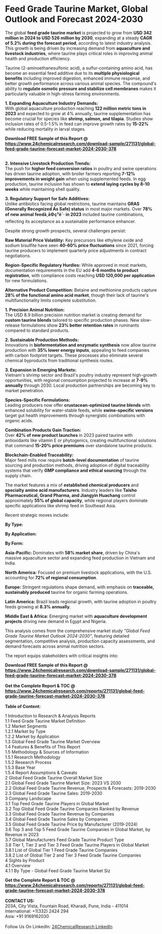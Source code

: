 <h1>Feed Grade Taurine Market, Global Outlook and Forecast 2024-2030</h1><p>The global <strong>feed grade taurine market</strong> is projected to grow from <strong>USD 342 million in 2024 to USD 526 million by 2030</strong>, expanding at a steady <strong>CAGR of 5.2% during the forecast period</strong>, according to latest industry analysis. This growth is being driven by increasing demand from <strong>aquaculture and livestock industries</strong>, where taurine plays critical roles in improving animal health and production efficiency.</p><p>Taurine (2-aminoethanesulfonic acid), a sulfur-containing amino acid, has become an essential feed additive due to its <strong>multiple physiological benefits</strong> including improved digestion, enhanced immune response, and better growth performance across various animal species. The compound's ability to <strong>regulate osmotic pressure and stabilize cell membranes</strong> makes it particularly valuable in high-stress farming environments.</p><p><strong>1. Expanding Aquaculture Industry Demands:</strong><br>
With global aquaculture production reaching <strong>122 million metric tons in 2023</strong> and expected to grow at 4% annually, taurine supplementation has become crucial for species like <strong>shrimp, salmon, and tilapia</strong>. Studies show inclusion rates of 0.5-1.5% in feed can improve growth rates by <strong>15-22%</strong> while reducing mortality in larval stages.</p><div><b>Download FREE Sample of this Report @ 
            <a href="https://www.24chemicalresearch.com/download-sample/271131/global-feed-grade-taurine-forecast-market-2024-2030-378">
            https://www.24chemicalresearch.com/download-sample/271131/global-feed-grade-taurine-forecast-market-2024-2030-378</a></b></div><br><p><strong>2. Intensive Livestock Production Trends:</strong><br>
The push for <strong>higher feed conversion ratios</strong> in poultry and swine operations has driven taurine adoption, with broiler farmers reporting <strong>7-12% improvements in weight gain</strong> when using supplemented feeds. In egg production, taurine inclusion has shown to <strong>extend laying cycles by 8-10 weeks</strong> while maintaining shell quality.</p><p><strong>3. Regulatory Support for Safe Additives:</strong><br>
Unlike antibiotics facing global restrictions, taurine maintains <strong>GRAS (Generally Recognized As Safe) status</strong> in most major markets. Over <strong>78% of new animal feedä¸å©ç³è¯· in 2023</strong> included taurine combinations, reflecting its acceptance as a sustainable performance enhancer.</p><p>Despite strong growth prospects, several challenges persist:</p><p><strong>Raw Material Price Volatility:</strong> Key precursors like ethylene oxide and sodium bisulfite have seen <strong>40-60% price fluctuations</strong> since 2021, forcing taurine producers to implement quarterly price adjustments in contract negotiations.</p><p><strong>Region-Specific Regulatory Hurdles:</strong> While approved in most markets, documentation requirements in the EU add <strong>4-6 months to product registration</strong>, with compliance costs reaching <strong>USD 120,000 per application</strong> for new formulations.</p><p><strong>Alternative Product Competition:</strong> Betaine and methionine products capture <strong>28% of the functional amino acid market</strong>, though their lack of taurine's multifunctionality limits complete substitution.</p><p><strong>1. Precision Animal Nutrition:</strong><br>
The USD 8.9 billion precision nutrition market is creating demand for <strong>custom taurine blends</strong> tailored to specific production phases. New slow-release formulations show <strong>23% better retention rates</strong> in ruminants compared to standard products.</p><p><strong>2. Sustainable Production Methods:</strong><br>
Innovations in <strong>biofermentation and enzymatic synthesis</strong> now allow taurine production with <strong>35% lower energy inputs</strong>, appealing to feed companies with carbon footprint targets. These processes also eliminate several chemical byproducts from traditional synthesis routes.</p><p><strong>3. Expansion in Emerging Markets:</strong><br>
Vietnam's shrimp sector and Brazil's poultry industry represent high-growth opportunities, with regional consumption projected to increase at <strong>7-9% annually</strong> through 2030. Local production partnerships are becoming key to market penetration.</p><p><strong>Species-Specific Formulations:</strong><br>
	Leading producers now offer <strong>crustacean-optimized taurine blends</strong> with enhanced solubility for water-stable feeds, while <strong>swine-specific versions</strong> target gut health improvements through synergistic combinations with organic acids.</p><p><strong>Combination Products Gain Traction:</strong><br>
	Over <strong>42% of new product launches</strong> in 2023 paired taurine with antioxidants like vitamin E or phytogenics, creating multifunctional solutions that command <strong>15-20% price premiums</strong> over standalone taurine products.</p><p><strong>Blockchain-Enabled Traceability:</strong><br>
	Major feed mills now require <strong>batch-level documentation</strong> of taurine sourcing and production methods, driving adoption of digital traceability systems that verify <strong>GMP compliance and ethical sourcing</strong> through the supply chain.</p><p>The market features a mix of <strong>established chemical producers</strong> and <strong>specialty amino acid manufacturers</strong>. Industry leaders like <strong>Taisho Pharmaceutical, Grand Pharma, and Jiangyin Huachang</strong> control approximately <strong>55% of global capacity</strong>, while regional players dominate specific applications like shrimp feed in Southeast Asia.</p><p>Recent strategic moves include:</p><p><strong>By Type:</strong></p><p><strong>By Application:</strong></p><p><strong>By Form:</strong></p><p><strong>Asia-Pacific:</strong> Dominates with <strong>58% market share</strong>, driven by China's massive aquaculture sector and expanding feed production in Vietnam and India.</p><p><strong>North America:</strong> Focused on premium livestock applications, with the U.S. accounting for <strong>72% of regional consumption</strong>.</p><p><strong>Europe:</strong> Stringent regulations shape demand, with emphasis on <strong>traceable, sustainably produced</strong> taurine for organic farming operations.</p><p><strong>Latin America:</strong> Brazil leads regional growth, with taurine adoption in poultry feeds growing at <strong>8.3% annually</strong>.</p><p><strong>Middle East &amp; Africa:</strong> Emerging market with <strong>aquaculture development projects</strong> driving new demand in Egypt and Nigeria.</p><p>This analysis comes from the comprehensive market study <em>"Global Feed Grade Taurine Market Outlook 2024-2030"</em>, featuring detailed segmentation, competitive analysis, production capacity assessments, and demand forecasts across animal nutrition sectors.</p><p>The report equips stakeholders with critical insights into:</p><div><b>Download FREE Sample of this Report @ 
            <a href="https://www.24chemicalresearch.com/download-sample/271131/global-feed-grade-taurine-forecast-market-2024-2030-378">
            https://www.24chemicalresearch.com/download-sample/271131/global-feed-grade-taurine-forecast-market-2024-2030-378</a></b></div><br><div><b>Get the Complete Report & TOC @ 
            <a href="https://www.24chemicalresearch.com/reports/271131/global-feed-grade-taurine-forecast-market-2024-2030-378">
            https://www.24chemicalresearch.com/reports/271131/global-feed-grade-taurine-forecast-market-2024-2030-378</a></b></div><br>
            <b>Table of Content:</b><p>1 Introduction to Research & Analysis Reports<br />
    1.1 Feed Grade Taurine Market Definition<br />
    1.2 Market Segments<br />
        1.2.1 Market by Type<br />
        1.2.2 Market by Application<br />
    1.3 Global Feed Grade Taurine Market Overview<br />
    1.4 Features & Benefits of This Report<br />
    1.5 Methodology & Sources of Information<br />
        1.5.1 Research Methodology<br />
        1.5.2 Research Process<br />
        1.5.3 Base Year<br />
        1.5.4 Report Assumptions & Caveats<br />
2 Global Feed Grade Taurine Overall Market Size<br />
    2.1 Global Feed Grade Taurine Market Size: 2023 VS 2030<br />
    2.2 Global Feed Grade Taurine Revenue, Prospects & Forecasts: 2019-2030<br />
    2.3 Global Feed Grade Taurine Sales: 2019-2030<br />
3 Company Landscape<br />
    3.1 Top Feed Grade Taurine Players in Global Market<br />
    3.2 Top Global Feed Grade Taurine Companies Ranked by Revenue<br />
    3.3 Global Feed Grade Taurine Revenue by Companies<br />
    3.4 Global Feed Grade Taurine Sales by Companies<br />
    3.5 Global Feed Grade Taurine Price by Manufacturer (2019-2024)<br />
    3.6 Top 3 and Top 5 Feed Grade Taurine Companies in Global Market, by Revenue in 2023<br />
    3.7 Global Manufacturers Feed Grade Taurine Product Type<br />
    3.8 Tier 1, Tier 2 and Tier 3 Feed Grade Taurine Players in Global Market<br />
        3.8.1 List of Global Tier 1 Feed Grade Taurine Companies<br />
        3.8.2 List of Global Tier 2 and Tier 3 Feed Grade Taurine Companies<br />
4 Sights by Product<br />
    4.1 Overview<br />
        4.1.1 By Type - Global Feed Grade Taurine Market Siz</p><div><b>Get the Complete Report & TOC @ 
            <a href="https://www.24chemicalresearch.com/reports/271131/global-feed-grade-taurine-forecast-market-2024-2030-378">
            https://www.24chemicalresearch.com/reports/271131/global-feed-grade-taurine-forecast-market-2024-2030-378</a></b></div><br><b>CONTACT US:</b><br>
            203A, City Vista, Fountain Road, Kharadi, Pune, India - 411014<br>
            International: +1(332) 2424 294<br>
            Asia: +91 9169162030 <br><br>
            Follow Us On LinkedIn: <a href="https://www.linkedin.com/company/24chemicalresearch/">24ChemicalResearch LinkedIn</a>